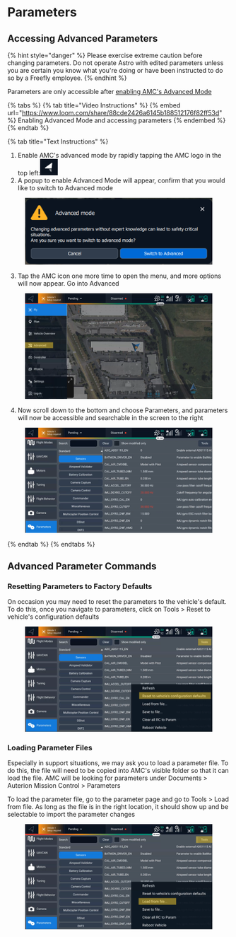 # Parameters

## Accessing Advanced Parameters

{% hint style="danger" %}
Please exercise extreme caution before changing parameters. Do not operate Astro with edited parameters unless you are certain you know what you're doing or have been instructed to do so by a Freefly employee.&#x20;
{% endhint %}

Parameters are only accessible after [enabling AMC's Advanced Mode](https://freefly.gitbook.io/astro-public/pilots-operating-handbook/essential-software/auterion-mission-control/amc-vehicle-setup/advanced-vehicle-setup#activating-advanced-mode)

{% tabs %}
{% tab title="Video Instructions" %}
{% embed url="https://www.loom.com/share/88cde2426a6145b188512176f82ff53d" %}
Enabling Advanced Mode and accessing parameters
{% endembed %}
{% endtab %}

{% tab title="Text Instructions" %}
1. Enable AMC's advanced mode by rapidly tapping the AMC logo in the top left:![](<../../../../.gitbook/assets/image (3).png>)
2. A popup to enable Advanced Mode will appear, confirm that you would like to switch to Advanced mode

<figure><img src="../../../../.gitbook/assets/image (5).png" alt=""><figcaption></figcaption></figure>

3. Tap the AMC icon one more time to open the menu, and more options will now appear. Go into Advanced

<figure><img src="../../../../.gitbook/assets/AMC Advanced Side Menu - Advanced option.png" alt=""><figcaption></figcaption></figure>

4. Now scroll down to the bottom and choose Parameters, and parameters will now be accessible and searchable in the screen to the right

<figure><img src="../../../../.gitbook/assets/AMD Parameters.png" alt=""><figcaption></figcaption></figure>
{% endtab %}
{% endtabs %}



## Advanced Parameter Commands

### Resetting Parameters to Factory Defaults

On occasion you may need to reset the parameters to the vehicle's default. To do this, once you navigate to parameters, click on Tools > Reset to vehicle's configuration defaults

<figure><img src="../../../../.gitbook/assets/AMC Reset configuration.png" alt=""><figcaption></figcaption></figure>

### Loading Parameter Files

Especially in support situations, we may ask you to load a parameter file. To do this, the file will need to be copied into AMC's visible folder so that it can load the file. AMC will be looking for parameters under Documents > Auterion Mission Control > Parameters

To load the parameter file, go to the parameter page and go to Tools > Load from file. As long as the file is in the right location, it should show up and be selectable to import the parameter changes

<figure><img src="../../../../.gitbook/assets/AMC load param.png" alt=""><figcaption></figcaption></figure>
